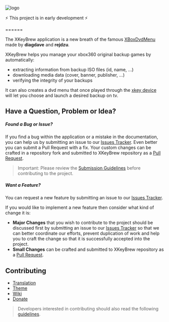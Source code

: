 [github]: https://github.com/Badisi/xkeybrew
[issues]: https://github.com/Badisi/xkeybrew/issues
[pulls]: https://github.com/Badisi/xkeybrew/pulls
[xboxdvdmenu]: https://code.google.com/p/xkey-brew/
[xk3y]: http://xk3y.com/

![logo](https://bytebucket.org/Badisi/xkeybrew/wiki/images/xkeybrew.png)

:zap: This project is in early development :zap: 

======

The XKeyBrew application is a new breath of the famous [XBoxDvdMenu](xboxdvdmenu) made by **diagdave** and **rejdzu**.

XKeyBrew helps you manage your xbox360 original backup games by automatically:  

* extracting information from backup ISO files (id, name, ...)
* downloading media data (cover, banner, publisher, ...)
* verifying the integrity of your backups

It can also creates a dvd menu that once played through the [xkey device](xk3y) will let you choose and launch a desired backup on tv.

## <a name="reports">Have a Question, Problem or Idea?</a>

##### Found a Bug or Issue?

If you find a bug within the application or a mistake in the documentation, you can help us by
submitting an issue to our [Issues Tracker][issues]. Even better you can submit a Pull Request
with a fix. Your custom changes can be crafted in a repository fork and submitted to XKeyBrew repository 
as a [Pull Request](pulls).

> Important: Please review the [Submission Guidelines](submit) before contributing to the project.

##### Want a Feature?

You can request a new feature by submitting an issue to our [Issues Tracker][issues].

If you would like to implement a new feature then consider what kind of change it is:

* **Major Changes** that you wish to contribute to the project should be discussed first by
submitting an issue to our [Issues Tracker][issues] so that we can better coordinate our efforts,
prevent duplication of work and help you to craft the change so that it is successfully accepted
into the project.
* **Small Changes** can be crafted and submitted to XKeyBrew repository as a [Pull Request](pulls).


## <a name="contributing">Contributing</a>

- [Translation](docs/guides/CONTRIBUTING.md#translation)
- [Theme](docs/guides/CONTRIBUTING.md#theme)
- [Wiki](docs/guides/CONTRIBUTING.md#wiki)
- [Donate](docs/guides/CONTRIBUTING.md#donate)

> Developers interested in contributing should also read the following [guidelines](docs/guides/CODING.md).
